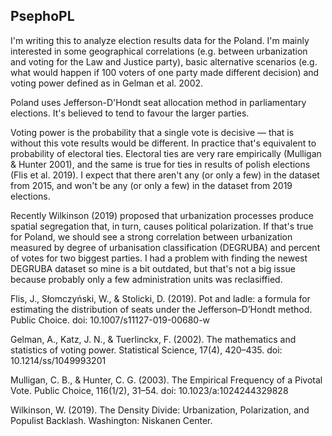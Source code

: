 ## PsephoPL

I'm writing this to analyze election results data for the Poland. I'm mainly interested in some geographical correlations (e.g. between urbanization and voting for the Law and Justice party), basic alternative scenarios (e.g. what would happen if 100 voters of one party made different decision) and voting power defined as in Gelman et al. 2002.

Poland uses Jefferson-D'Hondt seat allocation method in parliamentary elections. It's believed to tend to favour the larger parties. 

Voting power is the probability that a single vote is decisive — that is without this vote results would be different. In practice that's equivalent to probability of electoral ties. Electoral ties are very rare empirically (Mulligan & Hunter 2001), and the same is true for ties in results of polish elections (Flis et al. 2019). I expect that there aren't any (or only a few) in the dataset from 2015, and won't be any (or only a few) in the dataset from 2019 elections. 

Recently Wilkinson (2019) proposed that urbanization processes produce spatial segregation that, in turn, causes political polarization. If that's true for Poland, we should see a strong correlation between urbanization measured by degree of urbanisation classification (DEGRUBA) and percent of votes for two biggest parties. I had a problem with finding the newest DEGRUBA dataset so mine is a bit outdated, but that's not a big issue because probably only a few administration units was reclasiffied. 


Flis, J., Słomczyński, W., & Stolicki, D. (2019). Pot and ladle: a formula for estimating the distribution of seats under the Jefferson–D’Hondt method. Public Choice. doi: 10.1007/s11127-019-00680-w

Gelman, A., Katz, J. N., & Tuerlinckx, F. (2002). The mathematics and statistics of voting power. Statistical Science, 17(4), 420–435. doi: 10.1214/ss/1049993201

Mulligan, C. B., & Hunter, C. G. (2003). The Empirical Frequency of a Pivotal Vote. Public Choice, 116(1/2), 31–54. doi: 10.1023/a:1024244329828

Wilkinson, W. (2019). The Density Divide: Urbanization, Polarization, and Populist Backlash. Washington: Niskanen Center.
